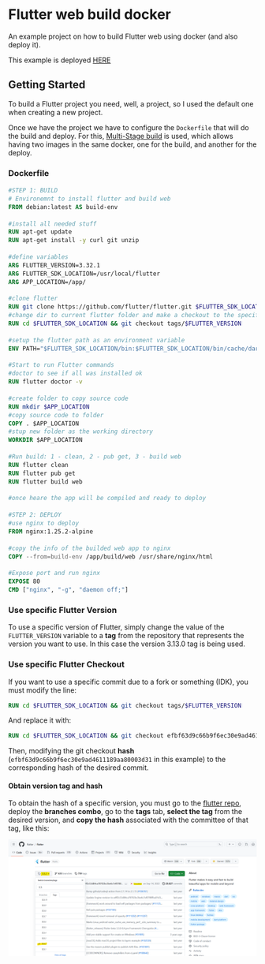 # Flutter web build docker

An example project on how to build Flutter web using docker (and also deploy it).

This example is deployed [HERE](https://flutter-web-build-docker.root101.dev/)

## Getting Started

To build a Flutter project you need, well, a project, so I used the default one when creating a new
project.

Once we have the project we have to configure the `Dockerfile` that will do the build and deploy.
For this, [Multi-Stage build](https://docs.docker.com/build/building/multi-stage/) is used, which
allows having two images in the same docker, one for the build, and another for the deploy.

### Dockerfile

```dockerfile
#STEP 1: BUILD
# Environemnt to install flutter and build web
FROM debian:latest AS build-env

#install all needed stuff
RUN apt-get update
RUN apt-get install -y curl git unzip

#define variables
ARG FLUTTER_VERSION=3.32.1
ARG FLUTTER_SDK_LOCATION=/usr/local/flutter
ARG APP_LOCATION=/app/

#clone flutter
RUN git clone https://github.com/flutter/flutter.git $FLUTTER_SDK_LOCATION
#change dir to current flutter folder and make a checkout to the specific version
RUN cd $FLUTTER_SDK_LOCATION && git checkout tags/$FLUTTER_VERSION

#setup the flutter path as an environment variable
ENV PATH="$FLUTTER_SDK_LOCATION/bin:$FLUTTER_SDK_LOCATION/bin/cache/dart-sdk/bin:${PATH}"

#Start to run Flutter commands
#doctor to see if all was installed ok
RUN flutter doctor -v

#create folder to copy source code
RUN mkdir $APP_LOCATION
#copy source code to folder
COPY . $APP_LOCATION
#stup new folder as the working directory
WORKDIR $APP_LOCATION

#Run build: 1 - clean, 2 - pub get, 3 - build web
RUN flutter clean
RUN flutter pub get
RUN flutter build web

#once heare the app will be compiled and ready to deploy

#STEP 2: DEPLOY
#use nginx to deploy
FROM nginx:1.25.2-alpine

#copy the info of the builded web app to nginx
COPY --from=build-env /app/build/web /usr/share/nginx/html

#Expose port and run nginx
EXPOSE 80
CMD ["nginx", "-g", "daemon off;"]
```

### Use specific Flutter Version
To use a specific version of Flutter, simply change the value of the `FLUTTER_VERSION` variable to a **tag** from the repository that represents the version you want to use. In this case the version 3.13.0 tag is being used.

### Use specific Flutter Checkout

If you want to use a specific commit due to a fork or something (IDK), you must modify the line:

```dockerfile
RUN cd $FLUTTER_SDK_LOCATION && git checkout tags/$FLUTTER_VERSION
```

And replace it with:

```dockerfile
RUN cd $FLUTTER_SDK_LOCATION && git checkout efbf63d9c66b9f6ec30e9ad4611189aa80003d31
```

Then, modifying the git checkout **hash** (`efbf63d9c66b9f6ec30e9ad4611189aa80003d31` in this example) to
the corresponding hash of the desired commit.

#### Obtain version **tag** and **hash**

To obtain the hash of a specific version, you must go to
the [flutter repo](https://github.com/flutter/flutter), deploy the **branches combo**, go to the **tags** tab, **select the tag** from the desired version, and **copy the hash** associated with the
committee of that tag, like this:

![flutter-version-tag](flutter-version-tag.png)
